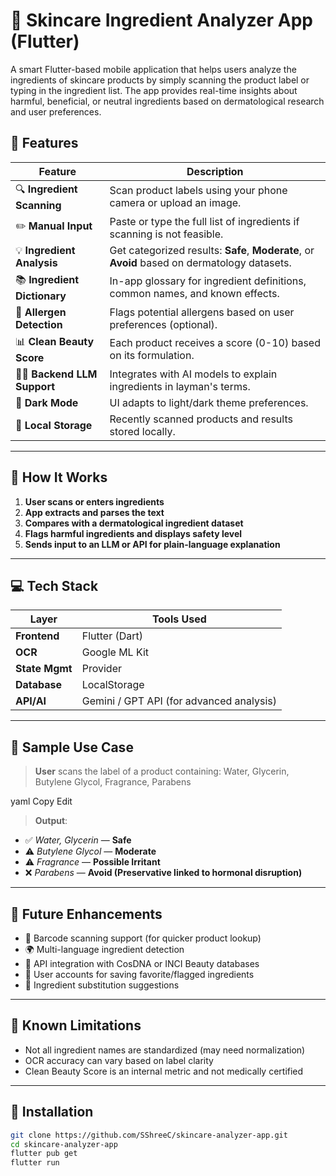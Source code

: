 # 🌿 Skincare Ingredient Analyzer App (Flutter)

A smart Flutter-based mobile application that helps users analyze the ingredients of skincare products by simply scanning the product label or typing in the ingredient list. The app provides real-time insights about harmful, beneficial, or neutral ingredients based on dermatological research and user preferences.


## 🚀 Features

| Feature | Description |
|--------|-------------|
| 🔍 **Ingredient Scanning** | Scan product labels using your phone camera or upload an image. |
| ✏️ **Manual Input** | Paste or type the full list of ingredients if scanning is not feasible. |
| 💡 **Ingredient Analysis** | Get categorized results: **Safe**, **Moderate**, or **Avoid** based on dermatology datasets. |
| 📚 **Ingredient Dictionary** | In-app glossary for ingredient definitions, common names, and known effects. |
| 🧬 **Allergen Detection** | Flags potential allergens based on user preferences (optional). |
| 📊 **Clean Beauty Score** | Each product receives a score (0-10) based on its formulation. |
| 🧑‍🔬 **Backend LLM Support** | Integrates with AI models to explain ingredients in layman's terms. |
| 🌙 **Dark Mode** | UI adapts to light/dark theme preferences. |
| 💾 **Local Storage** | Recently scanned products and results stored locally. |

---

## 🧠 How It Works

1. **User scans or enters ingredients**
2. **App extracts and parses the text**
3. **Compares with a dermatological ingredient dataset**
4. **Flags harmful ingredients and displays safety level**
5. **Sends input to an LLM or API for plain-language explanation**

---

## 💻 Tech Stack

| Layer         | Tools Used                               |
|--------------|-------------------------------------------|
| **Frontend**  | Flutter (Dart)                           |
| **OCR**       | Google ML Kit       |
| **State Mgmt**| Provider |
| **Database**  | LocalStorage            |
| **API/AI**    | Gemini / GPT API (for advanced analysis) |

---

## 🧪 Sample Use Case

> **User** scans the label of a product containing:
Water, Glycerin, Butylene Glycol, Fragrance, Parabens

yaml
Copy
Edit

> **Output**:
- ✅ *Water, Glycerin* — **Safe**
- ⚠️ *Butylene Glycol* — **Moderate**
- ⚠️ *Fragrance* — **Possible Irritant**
- ❌ *Parabens* — **Avoid (Preservative linked to hormonal disruption)**

---


## 🧩 Future Enhancements

- 📱 Barcode scanning support (for quicker product lookup)
- 🌍 Multi-language ingredient detection
- 🔗 API integration with CosDNA or INCI Beauty databases
- 👥 User accounts for saving favorite/flagged ingredients
- 🧠 Ingredient substitution suggestions

---

## 🚧 Known Limitations

- Not all ingredient names are standardized (may need normalization)
- OCR accuracy can vary based on label clarity
- Clean Beauty Score is an internal metric and not medically certified

---


## 🔧 Installation

```bash
git clone https://github.com/SShreeC/skincare-analyzer-app.git
cd skincare-analyzer-app
flutter pub get
flutter run


